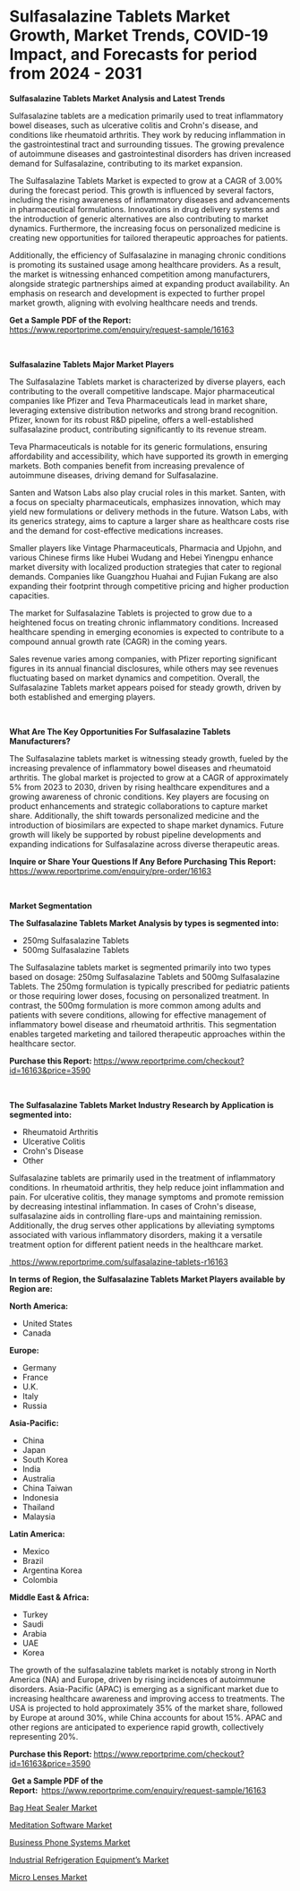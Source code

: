 <p><h1>Sulfasalazine Tablets Market Growth, Market Trends, COVID-19 Impact, and Forecasts for period from 2024 - 2031</h1></p><p><strong>Sulfasalazine Tablets Market Analysis and Latest Trends</strong></p>
<p><p>Sulfasalazine tablets are a medication primarily used to treat inflammatory bowel diseases, such as ulcerative colitis and Crohn's disease, and conditions like rheumatoid arthritis. They work by reducing inflammation in the gastrointestinal tract and surrounding tissues. The growing prevalence of autoimmune diseases and gastrointestinal disorders has driven increased demand for Sulfasalazine, contributing to its market expansion.</p><p>The Sulfasalazine Tablets Market is expected to grow at a CAGR of 3.00% during the forecast period. This growth is influenced by several factors, including the rising awareness of inflammatory diseases and advancements in pharmaceutical formulations. Innovations in drug delivery systems and the introduction of generic alternatives are also contributing to market dynamics. Furthermore, the increasing focus on personalized medicine is creating new opportunities for tailored therapeutic approaches for patients.</p><p>Additionally, the efficiency of Sulfasalazine in managing chronic conditions is promoting its sustained usage among healthcare providers. As a result, the market is witnessing enhanced competition among manufacturers, alongside strategic partnerships aimed at expanding product availability. An emphasis on research and development is expected to further propel market growth, aligning with evolving healthcare needs and trends.</p></p>
<p><strong>Get a Sample PDF of the Report:&nbsp;</strong> <a href="https://www.reportprime.com/enquiry/request-sample/16163?utm_campaign=10&utm_medium=2&utm_source=Github&utm_content=ia&utm_term=02122024&utm_id=sulfasalazine-tablets">https://www.reportprime.com/enquiry/request-sample/16163</a></p>
<p>&nbsp;</p>
<p><strong>Sulfasalazine Tablets Major Market Players</strong></p>
<p><p>The Sulfasalazine Tablets market is characterized by diverse players, each contributing to the overall competitive landscape. Major pharmaceutical companies like Pfizer and Teva Pharmaceuticals lead in market share, leveraging extensive distribution networks and strong brand recognition. Pfizer, known for its robust R&D pipeline, offers a well-established sulfasalazine product, contributing significantly to its revenue stream.</p><p>Teva Pharmaceuticals is notable for its generic formulations, ensuring affordability and accessibility, which have supported its growth in emerging markets. Both companies benefit from increasing prevalence of autoimmune diseases, driving demand for Sulfasalazine.</p><p>Santen and Watson Labs also play crucial roles in this market. Santen, with a focus on specialty pharmaceuticals, emphasizes innovation, which may yield new formulations or delivery methods in the future. Watson Labs, with its generics strategy, aims to capture a larger share as healthcare costs rise and the demand for cost-effective medications increases.</p><p>Smaller players like Vintage Pharmaceuticals, Pharmacia and Upjohn, and various Chinese firms like Hubei Wudang and Hebei Yinengpu enhance market diversity with localized production strategies that cater to regional demands. Companies like Guangzhou Huahai and Fujian Fukang are also expanding their footprint through competitive pricing and higher production capacities.</p><p>The market for Sulfasalazine Tablets is projected to grow due to a heightened focus on treating chronic inflammatory conditions. Increased healthcare spending in emerging economies is expected to contribute to a compound annual growth rate (CAGR) in the coming years.</p><p>Sales revenue varies among companies, with Pfizer reporting significant figures in its annual financial disclosures, while others may see revenues fluctuating based on market dynamics and competition. Overall, the Sulfasalazine Tablets market appears poised for steady growth, driven by both established and emerging players.</p></p>
<p>&nbsp;</p>
<p><strong>What Are The Key Opportunities For Sulfasalazine Tablets Manufacturers?</strong></p>
<p><p>The Sulfasalazine tablets market is witnessing steady growth, fueled by the increasing prevalence of inflammatory bowel diseases and rheumatoid arthritis. The global market is projected to grow at a CAGR of approximately 5% from 2023 to 2030, driven by rising healthcare expenditures and a growing awareness of chronic conditions. Key players are focusing on product enhancements and strategic collaborations to capture market share. Additionally, the shift towards personalized medicine and the introduction of biosimilars are expected to shape market dynamics. Future growth will likely be supported by robust pipeline developments and expanding indications for Sulfasalazine across diverse therapeutic areas.</p></p>
<p><strong>Inquire or Share Your Questions If Any Before Purchasing This Report:</strong> <a href="https://www.reportprime.com/enquiry/pre-order/16163?utm_campaign=10&utm_medium=2&utm_source=Github&utm_content=ia&utm_term=02122024&utm_id=sulfasalazine-tablets">https://www.reportprime.com/enquiry/pre-order/16163</a></p>
<p>&nbsp;</p>
<p><strong>Market Segmentation</strong></p>
<p><strong>The Sulfasalazine Tablets Market Analysis by types is segmented into:</strong></p>
<p><ul><li>250mg Sulfasalazine Tablets</li><li>500mg Sulfasalazine Tablets</li></ul></p>
<p><p>The Sulfasalazine tablets market is segmented primarily into two types based on dosage: 250mg Sulfasalazine Tablets and 500mg Sulfasalazine Tablets. The 250mg formulation is typically prescribed for pediatric patients or those requiring lower doses, focusing on personalized treatment. In contrast, the 500mg formulation is more common among adults and patients with severe conditions, allowing for effective management of inflammatory bowel disease and rheumatoid arthritis. This segmentation enables targeted marketing and tailored therapeutic approaches within the healthcare sector.</p></p>
<p><strong>Purchase this Report:&nbsp;</strong><a href="https://www.reportprime.com/checkout?id=16163&price=3590&utm_campaign=10&utm_medium=2&utm_source=Github&utm_content=ia&utm_term=02122024&utm_id=sulfasalazine-tablets">https://www.reportprime.com/checkout?id=16163&price=3590</a></p>
<p>&nbsp;</p>
<p><strong>The Sulfasalazine Tablets Market Industry Research by Application is segmented into:</strong></p>
<p><ul><li>Rheumatoid Arthritis</li><li>Ulcerative Colitis</li><li>Crohn's Disease</li><li>Other</li></ul></p>
<p><p>Sulfasalazine tablets are primarily used in the treatment of inflammatory conditions. In rheumatoid arthritis, they help reduce joint inflammation and pain. For ulcerative colitis, they manage symptoms and promote remission by decreasing intestinal inflammation. In cases of Crohn's disease, sulfasalazine aids in controlling flare-ups and maintaining remission. Additionally, the drug serves other applications by alleviating symptoms associated with various inflammatory disorders, making it a versatile treatment option for different patient needs in the healthcare market.</p></p>
<p><a href="https://www.reportprime.com/sulfasalazine-tablets-r16163?utm_campaign=10&utm_medium=2&utm_source=Github&utm_content=ia&utm_term=02122024&utm_id=sulfasalazine-tablets">&nbsp;https://www.reportprime.com/sulfasalazine-tablets-r16163</a></p>
<p><strong>In terms of Region, the Sulfasalazine Tablets Market Players available by Region are:</strong></p>
<p>
    <p> <strong> North America: </strong>
        <ul>
            <li>United States</li>
            <li>Canada</li>
        </ul>
        </p> 
    <p> <strong> Europe: </strong>
        <ul>
            <li>Germany</li>
            <li>France</li>
            <li>U.K.</li>
            <li>Italy</li>
            <li>Russia</li>
        </ul>
        </p> 
    <p> <strong> Asia-Pacific: </strong>
        <ul>
            <li>China</li>
            <li>Japan</li>
            <li>South Korea</li>
            <li>India</li>
            <li>Australia</li>
            <li>China Taiwan</li>
            <li>Indonesia</li>
            <li>Thailand</li>
            <li>Malaysia</li>
        </ul>
        </p> 
    <p> <strong> Latin America: </strong>
        <ul>
            <li>Mexico</li>
            <li>Brazil</li>
            <li>Argentina Korea</li>
            <li>Colombia</li>
        </ul>
        </p> 
    <p> <strong> Middle East & Africa: </strong>
        <ul>
            <li>Turkey</li>
            <li>Saudi</li>
            <li>Arabia</li>
            <li>UAE</li>
            <li>Korea</li>
        </ul>
    </p>
    </p>
<p><p>The growth of the sulfasalazine tablets market is notably strong in North America (NA) and Europe, driven by rising incidences of autoimmune disorders. Asia-Pacific (APAC) is emerging as a significant market due to increasing healthcare awareness and improving access to treatments. The USA is projected to hold approximately 35% of the market share, followed by Europe at around 30%, while China accounts for about 15%. APAC and other regions are anticipated to experience rapid growth, collectively representing 20%.</p></p>
<p><strong>Purchase this Report: </strong><a href="https://www.reportprime.com/checkout?id=16163&price=3590&utm_campaign=10&utm_medium=2&utm_source=Github&utm_content=ia&utm_term=02122024&utm_id=sulfasalazine-tablets">https://www.reportprime.com/checkout?id=16163&price=3590</a></p>
<p>&nbsp;<strong>Get a Sample PDF of the Report:&nbsp;&nbsp;</strong><a href="https://www.reportprime.com/enquiry/request-sample/16163?utm_campaign=10&utm_medium=2&utm_source=Github&utm_content=ia&utm_term=02122024&utm_id=sulfasalazine-tablets">https://www.reportprime.com/enquiry/request-sample/16163</a></p>
<p><strong></strong></p>
<p><p><a href="https://issuu.com/reportprime-2/docs/bag-heat-sealer-market-size-2030.pptx?utm_campaign=10&utm_medium=2&utm_source=Github&utm_content=ia&utm_term=02122024&utm_id=sulfasalazine-tablets">Bag Heat Sealer Market</a></p><p><a href="https://github.com/BryceTownsendr/Market-Research-Report-List-7/blob/main/meditation-software-market.md?utm_campaign=10&utm_medium=2&utm_source=Github&utm_content=ia&utm_term=02122024&utm_id=sulfasalazine-tablets">Meditation Software Market</a></p><p><a href="https://www.linkedin.com/pulse/comprehensive-report-business-phone-systems-market-new-ct5be?utm_campaign=10&utm_medium=2&utm_source=Github&utm_content=ia&utm_term=02122024&utm_id=sulfasalazine-tablets">Business Phone Systems Market</a></p><p><a href="https://issuu.com/reportprime-2/docs/industrial-refrigeration-equipments_14cd7a018134b0?utm_campaign=10&utm_medium=2&utm_source=Github&utm_content=ia&utm_term=02122024&utm_id=sulfasalazine-tablets">Industrial Refrigeration Equipment’s Market</a></p><p><a href="https://github.com/mahnoor2003/Market-Research-Report-List-6/blob/main/micro-lenses-market.md?utm_campaign=10&utm_medium=2&utm_source=Github&utm_content=ia&utm_term=02122024&utm_id=sulfasalazine-tablets">Micro Lenses Market</a></p></p>